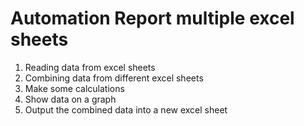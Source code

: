 # Automation Report multiple excel sheets

1. Reading data from excel sheets
2. Combining data from different excel sheets
3. Make some calculations 
4. Show data on a graph
5. Output the combined data into a new excel sheet
